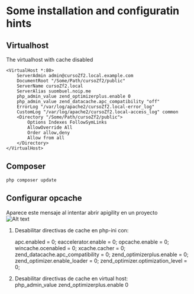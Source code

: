 # Some installation and configuratin hints

## Virtualhost

The virtualhost with cache disabled

	<VirtualHost *:80>
	    ServerAdmin admin@cursoZf2.local.example.com
	    DocumentRoot "/Some/Path/cursoZf2/public"
	    ServerName cursoZf2.local
		ServerAlias suombuel.noip.me
		php_admin_value zend_optimizerplus.enable 0  
		php_admin_value zend_datacache.apc_compatibility "off"  
		ErrorLog "/var/log/apache2/cursoZf2.local-error_log"
		CustomLog "/var/log/apache2/cursoZf2.local-access_log" common  
		<Directory "/Some/Path/cursoZf2/public">  
			Options Indexes FollowSymLinks  
			AllowOverride All  
			Order allow,deny  
			Allow from all  
		</Directory>  
	</VirtualHost>  

## Composer   
    php composer update    
    


## Configurar opcache  
Aparece este mensaje al intentar abrir apigility en un proyecto  
![Alt text](/assets/developer/opcache-warning.png "Opcache Warning")

1. Desabilitar directivas de cache en php-ini con:  

	apc.enabled = 0;
	eaccelerator.enable = 0;
	opcache.enable = 0;
	wincache.ocenabled = 0;
	xcache.cacher = 0;
	zend_datacache.apc_compatibility = 0;
	zend_optimizerplus.enable = 0;
	zend_optimizer.enable_loader = 0;
	zend_optimizer.optimization_level = 0;
   
2. Desabilitar directivas de cache en virtual host:  
	php_admin_value zend_optimizerplus.enable 0
    